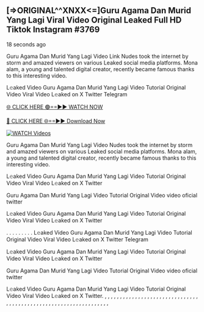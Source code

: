 ## [=>ORIGINAL^^XNXX<=]Guru Agama Dan Murid Yang Lagi Viral Video Original Leaked Full HD Tiktok Instagram #3769

18 seconds ago

Guru Agama Dan Murid Yang Lagi Video Link Nudes took the internet by storm and amazed viewers on various Leaked social media platforms. Mona alam, a young and talented digital creator, recently became famous thanks to this interesting video.

L𝚎aked Video Guru Agama Dan Murid Yang Lagi Video Tutorial Original Video Viral Video L𝚎aked on X Twitter Telegram

[🌐 CLICK HERE 🟢==►► WATCH NOW](https://dekho-ki-hoy-07-2k25.blogspot.com/2025/01/viral-on.html)

[🔴 CLICK HERE 🌐==►► Download Now](https://dekho-ki-hoy-07-2k25.blogspot.com/2025/01/viral-on.html)

[![WATCH Videos](https://i.imgur.com/dJHk4Zq.gif)](https://dekho-ki-hoy-07-2k25.blogspot.com/2025/01/viral-on.html)

Guru Agama Dan Murid Yang Lagi Video Nudes took the internet by storm and amazed viewers on various Leaked social media platforms. Mona alam, a young and talented digital creator, recently became famous thanks to this interesting video.

L𝚎aked Video Guru Agama Dan Murid Yang Lagi Video Tutorial Original Video Viral Video L𝚎aked on X Twitter

Guru Agama Dan Murid Yang Lagi Video Tutorial Original Video video oficial twitter

L𝚎aked Video Guru Agama Dan Murid Yang Lagi Video Tutorial Original Video Viral Video L𝚎aked on X Twitter

. . . . . . . . . L𝚎aked Video Guru Agama Dan Murid Yang Lagi Video Tutorial Original Video Viral Video L𝚎aked on X Twitter Telegram

L𝚎aked Video Guru Agama Dan Murid Yang Lagi Video Tutorial Original Video Viral Video L𝚎aked on X Twitter

Guru Agama Dan Murid Yang Lagi Video Tutorial Original Video video oficial twitter

L𝚎aked Video Guru Agama Dan Murid Yang Lagi Video Tutorial Original Video Viral Video L𝚎aked on X Twitter.
,
,
,
,
,
,
,
,
,
,
,
,
,
,
,
,
,
,
,
,
,
,
,
,
,
,
,
,
,
,
,
,
,
,
,
,
,
,
,
,
,
,
,
,
,
,
,
,
,
,
,
,
,
,
,
,
,
,
,
,
,
,
,
,
,